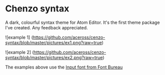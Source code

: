 # Chenzo syntax

A dark, colourful syntax theme for Atom Editor. It's the first theme package I've created. Any feedback appreciated. 

![example 1]
(https://github.com/aceross/cenzo-syntax/blob/master/pictures/ex1.png?raw=true)

![example 2]
(https://github.com/aceross/cenzo-syntax/blob/master/pictures/ex2.png?raw=true)

The examples above use the [Input font from Font Bureau](http://input.fontbureau.com)
